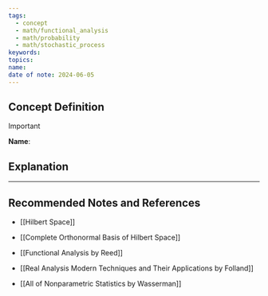 ```yaml
---
tags:
  - concept
  - math/functional_analysis
  - math/probability
  - math/stochastic_process
keywords: 
topics: 
name: 
date of note: 2024-06-05
---
```


## Concept Definition

>[!important]
>**Name**: 



## Explanation





-----------
##  Recommended Notes and References

- [[Hilbert Space]]
- [[Complete Orthonormal Basis of Hilbert Space]]



- [[Functional Analysis by Reed]]
- [[Real Analysis Modern Techniques and Their Applications by Folland]]
- [[All of Nonparametric Statistics by Wasserman]]

